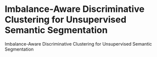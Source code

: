 # Imbalance-Aware Discriminative Clustering for Unsupervised Semantic Segmentation

Imbalance-Aware Discriminative Clustering for Unsupervised Semantic Segmentation
